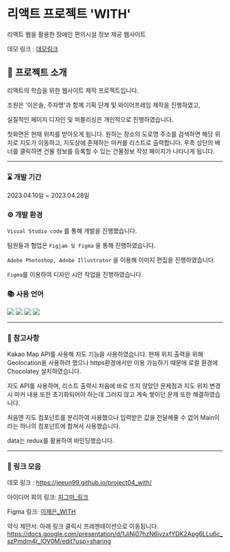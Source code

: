 # 리액트 프로젝트 'WITH'

리액트 웹을 활용한 장애인 편의시설 정보 제공 웹사이트

데모 링크 : [데모링크](https://jeeun99.github.io/project04_with/)

## 🙋 프로젝트 소개

리액트의 학습을 위한 웹사이트 제작 프로젝트입니다.

조원은 '이은솔, 주자명'과 함께 기획 단계 및 와이어프레임 제작을 진행하였고,

실질적인 페이지 디자인 및 퍼블리싱은 개인적으로 진행하였습니다.

첫화면은 현재 위치를 받아오게 됩니다.
원하는 장소의 도로명 주소를 검색하면 해당 위치로 지도가 이동하고, 지도상에 존재하는 마커를 리스트로 출력합니다. 우측 상단의 배너를 클릭하면
건물 정보를 등록할 수 있는 건물정보 작성 페이지가 나타나게 됩니다.

---

### ⌛ 개발 기간

2023.04.10일 ~ 2023.04.28일

### ⚙ 개발 환경

`Visual Studio code` 를 통해 개발을 진행했습니다.

팀원들과 협업은 `Figjam 및 Figma` 을 통해 진행하였습니다.

`Adobe Photoshop, Adobe Illustrator` 을 이용해 이미지 편집을 진행하였습니다.

`Figma`를 이용하여 디자인 시안 작업을 진행하였습니다.

### 📚 사용 언어

<img src="https://img.shields.io/badge/react-61DAFB?style=flat&logo=react&logoColor=black"> 
<img src="https://img.shields.io/badge/HTML5-E34F26?style=flat&logo=HTML5&logoColor=white"/>
<img src="https://img.shields.io/badge/CSS3-1572B6?style=flat&logo=CSS3&logoColor=white"/>
<img src="https://img.shields.io/badge/JavaScript-F7DF1E?style=flat&logo=JavaScript&logoColor=black"/>

---

### 💬 참고사항

Kakao Map API를 사용해 지도 기능을 사용하였습니다. 현재 위치 출력을 위해 Geolocation을 사용하려 했으나 https환경에서만 이용 가능하기 때문에 로컬 환경에 Chocolatey 설치하였습니다.

지도 API를 사용하며, 리스트 출력시 처음에 바로 뜨지 않았던 문제점과 지도 위치 변경시 마커 내용 또한 초기화되어야 하는데 그러지 않고 계속 쌓이던 문제 또한 해결하였습니다.

처음엔 지도 컴포넌트를 분리하여 사용했으나 입력받은 값을 전달해줄 수 없어 Main이라는 하나의 컴포넌트에 합쳐서 사용했습니다.

data는 redux를 활용하여 바인딩했습니다.

---

### 🔗 링크 모음

데모 링크 : <https://jeeun99.github.io/project04_with/>

아이디어 회의 링크: [피그마\_링크](https://www.figma.com/file/lM2WAmN1Croj1Mgg4UJThD/%EB%A6%AC%EC%95%A1%ED%8A%B8-%ED%94%84%EB%A1%9C%EC%A0%9D%ED%8A%B8?type=design&node-id=0%3A1&t=3VcM0yk0C8ekw9ls-1)

Figma 링크: [이제은\_WITH](https://www.figma.com/file/w8a1kSGVFZEJynKE28h9yw/%EC%9D%B4%EC%A0%9C%EC%9D%80_4%EC%B0%A8WITH?type=design&t=xpnmkxKWJKrpX6ob-1)

약식 제안서: 아래 링크 클릭시 프레젠테이션으로 이동됩니다.
<https://docs.google.com/presentation/d/1JiNj07hzN6ivzxfYDK2Apg6LLu6c_szPmdm4r_lOV0M/edit?usp=sharing>
